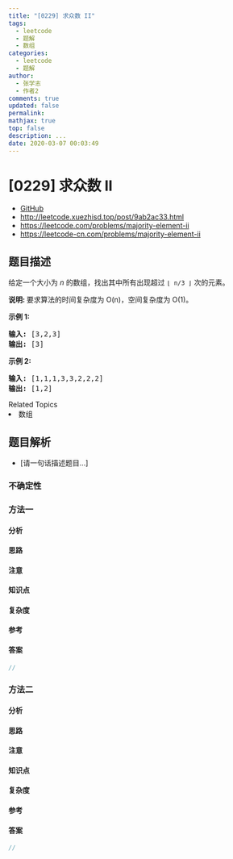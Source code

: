 ```yaml
---
title: "[0229] 求众数 II"
tags:
  - leetcode
  - 题解
  - 数组
categories:
  - leetcode
  - 题解
author:
  - 张学志
  - 作者2
comments: true
updated: false
permalink:
mathjax: true
top: false
description: ...
date: 2020-03-07 00:03:49
---
```



# [0229] 求众数 II
* [GitHub](https://github.com/algoboy101/LeetCodeCrowdsource/tree/master/_posts/QA/%5B0229%5D%20%E6%B1%82%E4%BC%97%E6%95%B0%20II.md)
* http://leetcode.xuezhisd.top/post/9ab2ac33.html
* https://leetcode.com/problems/majority-element-ii
* https://leetcode-cn.com/problems/majority-element-ii


## 题目描述

<p>给定一个大小为&nbsp;<em>n&nbsp;</em>的数组，找出其中所有出现超过&nbsp;<code>&lfloor; n/3 &rfloor;</code>&nbsp;次的元素。</p>

<p><strong>说明: </strong>要求算法的时间复杂度为 O(n)，空间复杂度为 O(1)。</p>

<p><strong>示例&nbsp;1:</strong></p>

<pre><strong>输入:</strong> [3,2,3]
<strong>输出:</strong> [3]</pre>

<p><strong>示例 2:</strong></p>

<pre><strong>输入:</strong> [1,1,1,3,3,2,2,2]
<strong>输出:</strong> [1,2]</pre>
<div><div>Related Topics</div><div><li>数组</li></div></div>


## 题目解析
* [请一句话描述题目...]

### 不确定性


### 方法一

#### 分析

#### 思路

#### 注意

#### 知识点

#### 复杂度

#### 参考

#### 答案

```cpp
//
```


### 方法二

#### 分析

#### 思路

#### 注意

#### 知识点

#### 复杂度

#### 参考

#### 答案

```cpp
//
```


